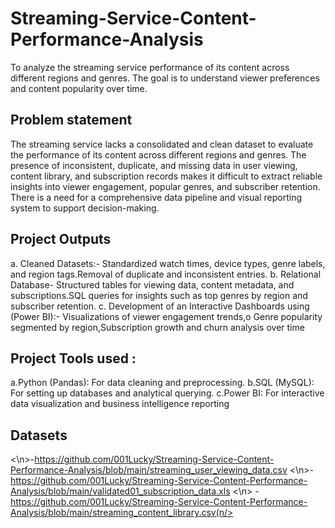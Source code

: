 # Streaming-Service-Content-Performance-Analysis
To analyze the streaming service performance of its content across different regions and genres. The goal is to understand viewer preferences and content popularity over time.
## Problem statement
The streaming service lacks a consolidated and clean dataset to evaluate the performance of its content across different regions and genres. The presence of inconsistent, duplicate, and missing data in user viewing, content library, and subscription records makes it difficult to extract reliable insights into viewer engagement, popular genres, and subscriber retention. There is a need for a comprehensive data pipeline and visual reporting system to support decision-making.
## Project Outputs
a. Cleaned Datasets:- Standardized watch times, device types, genre labels, and region tags.Removal of duplicate and inconsistent entries.
b. Relational Database- Structured tables for viewing data, content metadata, and subscriptions.SQL queries for insights such as top genres by region and subscriber retention.
c. Development of an Interactive Dashboards using (Power BI):- Visualizations of viewer engagement trends,o	Genre popularity segmented by region,Subscription growth and churn analysis over time
## Project Tools used : 
a.Python (Pandas): For data cleaning and preprocessing.
b.SQL (MySQL): For setting up databases and analytical querying.
c.Power BI: For interactive data visualization and business intelligence reporting
## Datasets
<\n>-https://github.com/001Lucky/Streaming-Service-Content-Performance-Analysis/blob/main/streaming_user_viewing_data.csv<n/>
<\n>-https://github.com/001Lucky/Streaming-Service-Content-Performance-Analysis/blob/main/validated01_subscription_data.xls<n/>
<\n> -https://github.com/001Lucky/Streaming-Service-Content-Performance-Analysis/blob/main/streaming_content_library.csv(n/>
